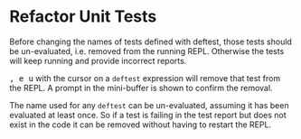 # Refactor Unit Tests
Before changing the names of tests defined with deftest, those tests should be un-evaluated, i.e. removed from the running REPL.  Otherwise the tests will keep running and provide incorrect reports.

<kbd>, e u</kbd> with the cursor on a `deftest` expression will remove that test from the REPL.  A prompt in the mini-buffer is shown to confirm the removal.

The name used for any `deftest` can be un-evaluated, assuming it has been evaluated at least once.  So if a test is failing in the test report but does not exist in the code it can be removed without having to restart the REPL.
